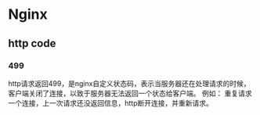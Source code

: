 # Nginx

## http code
### 499
http请求返回499，是nginx自定义状态码，表示当服务器还在处理请求的时候，客户端关闭了连接，以致于服务器无法返回一个状态给客户端。
例如：
    重复请求一个连接，上一次请求还没返回信息，http断开连接，并重新请求。

